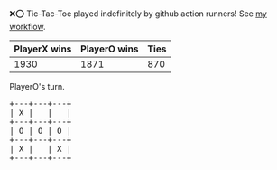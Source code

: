 :x::o: Tic-Tac-Toe played indefinitely by github action runners! See [my workflow](.github/workflows/play.yaml).

|PlayerX wins|PlayerO wins|Ties|
|-|-|-|
|1930|1871|870|

PlayerO's turn.

<pre>
+---+---+---+
| X |   |   |
+---+---+---+
| O | O | O |
+---+---+---+
| X |   | X |
+---+---+---+
</pre>